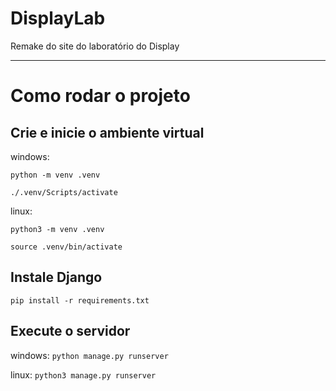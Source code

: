 # DisplayLab
Remake do site do laboratório do Display

---

# Como rodar o projeto
## Crie e inicie o ambiente virtual
windows:

  `python -m venv .venv`

  `./.venv/Scripts/activate`

linux: 

  `python3 -m venv .venv`

  `source .venv/bin/activate`

## Instale Django
`pip install -r requirements.txt`

## Execute o servidor
windows: `python manage.py runserver`

linux: `python3 manage.py runserver`

